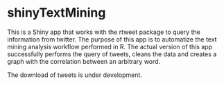 # shinyTextMining
This is a Shiny app that works with the rtweet package to query the information from twitter. The purpose of this app is to automatize the text mining analysis workflow performed in R. The actual version of this app successfully performs the query of tweets, cleans the data and creates a graph with the correlation between an arbitrary word. 

The download of tweets is under development.

